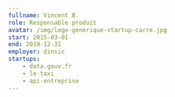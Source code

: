 ```yaml
---
fullname: Vincent B.
role: Responsable produit
avatar: /img/logo-generique-startup-carre.jpg
start: 2015-03-01
end: 2019-12-31
employer: dinsic
startups:
    - data.gouv.fr
    - le-taxi
    - api-entreprise
---
```


